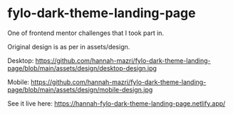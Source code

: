 # fylo-dark-theme-landing-page
One of frontend mentor challenges that I took part in.

Original design is as per in assets/design.

Desktop: https://github.com/hannah-mazri/fylo-dark-theme-landing-page/blob/main/assets/design/desktop-design.jpg

Mobile: https://github.com/hannah-mazri/fylo-dark-theme-landing-page/blob/main/assets/design/mobile-design.jpg

See it live here: https://hannah-fylo-dark-theme-landing-page.netlify.app/

